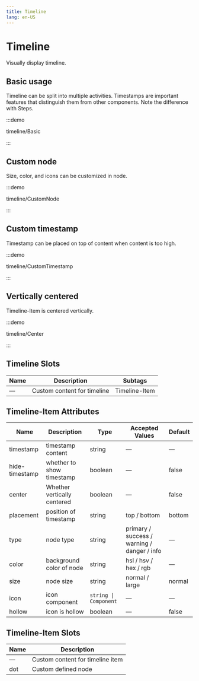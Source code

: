 ```yaml
---
title: Timeline
lang: en-US
---
```


# Timeline

Visually display timeline.

## Basic usage

Timeline can be split into multiple activities. Timestamps are important features that distinguish them from other components. Note the difference with Steps.

:::demo

timeline/Basic

:::

## Custom node

Size, color, and icons can be customized in node.

:::demo

timeline/CustomNode

:::

## Custom timestamp

Timestamp can be placed on top of content when content is too high.

:::demo

timeline/CustomTimestamp

:::

## Vertically centered

Timeline-Item is centered vertically.

:::demo

timeline/Center

:::

## Timeline Slots

| Name | Description                 | Subtags       |
| ---- | --------------------------- | ------------- |
| —    | Custom content for timeline | Timeline-Item |

## Timeline-Item Attributes

| Name           | Description                 | Type                  | Accepted Values                             | Default |
| -------------- | --------------------------- | --------------------- | ------------------------------------------- | ------- |
| timestamp      | timestamp content           | string                | —                                           | —       |
| hide-timestamp | whether to show timestamp   | boolean               | —                                           | false   |
| center         | Whether vertically centered | boolean               | —                                           | false   |
| placement      | position of timestamp       | string                | top / bottom                                | bottom  |
| type           | node type                   | string                | primary / success / warning / danger / info | —       |
| color          | background color of node    | string                | hsl / hsv / hex / rgb                       | —       |
| size           | node size                   | string                | normal / large                              | normal  |
| icon           | icon component              | `string \| Component` | —                                           | —       |
| hollow         | icon is hollow              | boolean               | —                                           | false   |

## Timeline-Item Slots

| Name | Description                      |
| ---- | -------------------------------- |
| —    | Custom content for timeline item |
| dot  | Custom defined node              |
